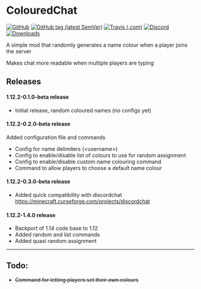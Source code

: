 # ColouredChat
[![GitHub](https://img.shields.io/github/license/Pxl-8/ColouredChat?style=flat-square&logo=github&link=https://github.com/Pxl-8/ColouredChat/blob/1.12/LICENSE.md)](https://github.com/Pxl-8/ColouredChat/blob/1.12/LICENSE.md)
[![GitHub tag (latest SemVer)](https://img.shields.io/github/tag/Pxl-8/ColouredChat?label=latest&style=flat-square&logo=github&link=https://github.com/Pxl-8/ColouredChat/releases)](https://github.com/Pxl-8/ColouredChat/releases)
[![Travis (.com)](https://img.shields.io/travis/com/Pxl-8/ColouredChat?style=flat-square&logo=travis&link=https://travis-ci.com/Pxl-8/ColouredChat)](https://travis-ci.com/Pxl-8/ColouredChat)
[![Discord](https://img.shields.io/discord/163375257162350592?style=flat-square&color=7289da&label=discord&logo=discord&link=https://uberi.fi/x/discord/)](https://uberi.fi/x/discord/)
[![Downloads](https://img.shields.io/badge/dynamic/json?color=6441a4&label=curse-downloads&query=$..downloadCount&url=https%3A%2F%2Faddons-ecs.forgesvc.net%2Fapi%2Fv2%2Faddon%2Fsearch%3FgameId%3D432%26searchFilter%3Dcolouredchat&style=flat-square)](https://www.curseforge.com/minecraft/mc-mods/colouredchat)

A simple mod that randomly generates a name colour when a player joins the server

Makes chat more readable when multiple players are typing

## Releases

#### 1.12.2-0.1.0-beta release
- Initial release, random coloured names (no configs yet)
#### 1.12.2-0.2.0-beta release
Added configuration file and commands
- Config for name delimiters (\<username>)
- Config to enable/disable list of colours to use for random assignment
- Config to enable/disable custom name colouring command
- Command to allow players to choose a default name colour
#### 1.12.2-0.3.0-beta release
- Added quick compatibility with discordchat https://minecraft.curseforge.com/projects/discordchat
#### 1.12.2-1.4.0 release
- Backport of 1.14 code base to 1.12
- Added random and list commands
- Added quasi random assignment

---

## Todo:
- ~~Command for letting players set their own colours~~
